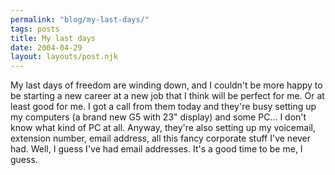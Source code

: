 ```yaml
---
permalink: "blog/my-last-days/"
tags: posts
title: My last days
date: 2004-04-29
layout: layouts/post.njk
---
```


My last days of freedom are winding down, and I couldn't be more happy to be starting a new career at a new job that I think will be perfect for me. Or at least good for me. I got a call from them today and they're busy setting up my computers (a brand new G5 with 23" display) and some PC... I don't know what kind of PC at all. Anyway, they're also setting up my voicemail, extension number, email address, all this fancy corporate stuff I've never had. Well, I guess I've had email addresses. It's a good time to be me, I guess.